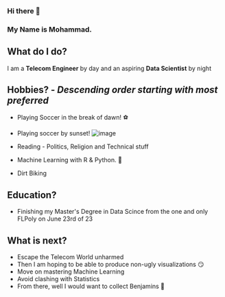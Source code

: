 ### Hi there 👋
### My Name is Mohammad.
## What do I do?
I am a **Telecom Engineer** by day and an aspiring **Data Scientist** by night
## Hobbies? - *Descending order starting with most preferred*
- Playing Soccer in the break of dawn! ⚽
- Playing soccer by sunset! 
  ![image](https://github.com/mjumma77/mjumma77/assets/107766223/e014eb2c-575b-454b-b5c0-865ced53effd)
  
- Reading - Politics, Religion and Technical stuff
- Machine Learning with R & Python. 🤒
- Dirt Biking
## Education?
- Finishing my Master's Degree in Data Scince from the one and only FLPoly on June 23rd of 23
## What is next?
- Escape the Telecom World unharmed
- Then I am hoping to be able to produce non-ugly visualizations 😏
- Move on mastering Machine Learning
- Avoid clashing with Statistics
- From there, well I would want to collect Benjamins 🤑
